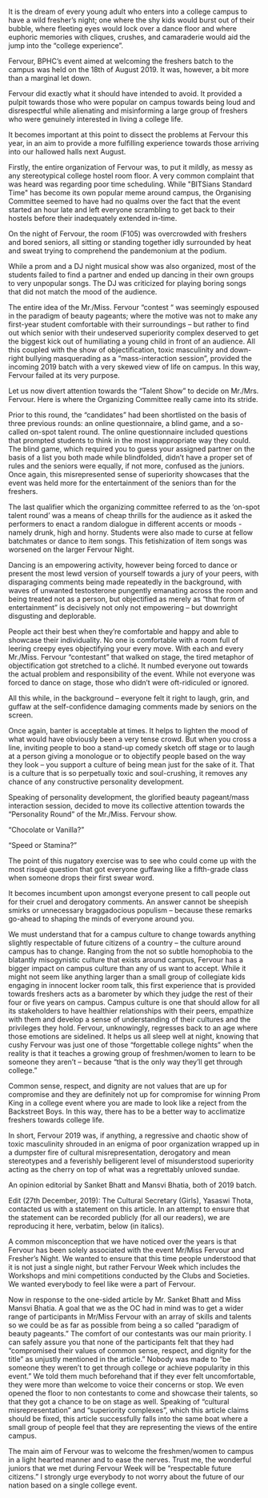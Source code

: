 
It is the dream of every young adult who enters into a college campus to have a wild fresher’s night; one where the shy kids would burst out of their bubble, where fleeting eyes would lock over a dance floor and where euphoric memories with cliques, crushes, and camaraderie would aid the jump into the “college experience”.


Fervour, BPHC’s event aimed at welcoming the freshers batch to the campus was held on the 18th of August 2019. It was, however, a bit more than a marginal let down.


Fervour did exactly what it should have intended to avoid. It provided a pulpit towards those who were popular on campus towards being loud and disrespectful while alienating and misinforming a large group of freshers who were genuinely interested in living a college life.


It becomes important at this point to dissect the problems at Fervour this year, in an aim to provide a more fulfilling experience towards those arriving into our hallowed halls next August.


Firstly, the entire organization of Fervour was, to put it mildly, as messy as any stereotypical college hostel room floor. A very common complaint that was heard was regarding poor time scheduling. While "BITSians Standard Time" has become its own popular meme around campus, the Organising Committee seemed to have had no qualms over the fact that the event started an hour late and left everyone scrambling to get back to their hostels before their inadequately extended in-time.


On the night of Fervour, the room (F105) was overcrowded with freshers and bored seniors, all sitting or standing together idly surrounded by heat and sweat trying to comprehend the pandemonium at the podium.


While a prom and a DJ night musical show was also organized, most of the students failed to find a partner and ended up dancing in their own groups to very unpopular songs. The DJ was criticized for playing boring songs that did not match the mood of the audience.


The entire idea of the Mr./Miss. Fervour “contest “ was seemingly espoused in the paradigm of beauty pageants; where the motive was not to make any first-year student comfortable with their surroundings – but rather to find out which senior with their undeserved superiority complex deserved to get the biggest kick out of humiliating a young child in front of an audience. All this coupled with the show of objectification, toxic masculinity and down-right bullying masquerading as a “mass-interaction session”, provided the incoming 2019 batch with a very skewed view of life on campus. In this way, Fervour failed at its very purpose.


Let us now divert attention towards the “Talent Show” to decide on Mr./Mrs. Fervour. Here is where the Organizing Committee really came into its stride.


Prior to this round, the “candidates” had been shortlisted on the basis of three previous rounds: an online questionnaire, a blind game, and a so-called on-spot talent round. The online questionnaire included questions that prompted students to think in the most inappropriate way they could. The blind game, which required you to guess your assigned partner on the basis of a list you both made while blindfolded, didn’t have a proper set of rules and the seniors were equally, if not more, confused as the juniors. Once again, this misrepresented sense of superiority showcases that the event was held more for the entertainment of the seniors than for the freshers.


The last qualifier which the organizing committee referred to as the ‘on-spot talent round’ was a means of cheap thrills for the audience as it asked the performers to enact a random dialogue in different accents or moods - namely drunk, high and horny. Students were also made to curse at fellow batchmates or dance to item songs. This fetishization of item songs was worsened on the larger Fervour Night.


Dancing is an empowering activity, however being forced to dance or present the most lewd version of yourself towards a jury of your peers, with disparaging comments being made repeatedly in the background, with waves of unwanted testosterone pungently emanating across the room and being treated not as a person, but objectified as merely as “that form of entertainment” is decisively not only not empowering – but downright disgusting and deplorable.&nbsp;&nbsp;


People act their best when they’re comfortable and happy and able to showcase their individuality. No one is comfortable with a room full of leering creepy eyes objectifying your every move. With each and every Mr./Miss. Fervour “contestant” that walked on stage, the tired metaphor of objectification got stretched to a cliché. It numbed everyone out towards the actual problem and responsibility of the event. While not everyone was forced to dance on stage, those who didn’t were oft-ridiculed or ignored.


All this while, in the background – everyone felt it right to laugh, grin, and guffaw at the self-confidence damaging comments made by seniors on the screen.


Once again, banter is acceptable at times. It helps to lighten the mood of what would have obviously been a very tense crowd. But when you cross a line, inviting people to boo a stand-up comedy sketch off stage or to laugh at a person giving a monologue or to objectify people based on the way they look – you support a culture of being mean just for the sake of it. That is a culture that is so perpetually toxic and soul-crushing, it removes any chance of any constructive personality development.


Speaking of personality development, the glorified beauty pageant/mass interaction session, decided to move its collective attention towards the “Personality Round” of the Mr./Miss. Fervour show.


“Chocolate or Vanilla?”


“Speed or Stamina?”


The point of this nugatory exercise was to see who could come up with the most risqué question that got everyone guffawing like a fifth-grade class when someone drops their first swear word.


It becomes incumbent upon amongst everyone present to call people out for their cruel and derogatory comments. An answer cannot be sheepish smirks or unnecessary braggadocious populism – because these remarks go-ahead to shaping the minds of everyone around you.


We must understand that for a campus culture to change towards anything slightly respectable of future citizens of a country – the culture around campus has to change. Ranging from the not so subtle homophobia to the blatantly misogynistic culture that exists around campus, Fervour has a bigger impact on campus culture than any of us want to accept. While it might not seem like anything larger than a small group of collegiate kids engaging in innocent locker room talk, this first experience that is provided towards freshers acts as a barometer by which they judge the rest of their four or five years on campus. Campus culture is one that should allow for all its stakeholders to have healthier relationships with their peers, empathize with them and develop a sense of understanding of their cultures and the privileges they hold. Fervour, unknowingly, regresses back to an age where those emotions are sidelined. It helps us all sleep well at night, knowing that cushy Fervour was just one of those “forgettable college nights” when the reality is that it teaches a growing group of freshmen/women to learn to be someone they aren’t – because “that is the only way they’ll get through college.”


Common sense, respect, and dignity are not values that are up for compromise and they are definitely not up for compromise for winning Prom King in a college event where you are made to look like a reject from the Backstreet Boys. In this way, there has to be a better way to acclimatize freshers towards college life.


In short, Fervour 2019 was, if anything, a regressive and chaotic show of toxic masculinity shrouded in an enigma of poor organization wrapped up in a dumpster fire of cultural misrepresentation, derogatory and mean stereotypes and a feverishly belligerent level of misunderstood superiority acting as the cherry on top of what was a regrettably unloved sundae.


An opinion editorial by Sanket Bhatt and Mansvi Bhatia, both of 2019 batch. 


Edit (27th December, 2019): The Cultural Secretary (Girls), Yasaswi Thota, contacted us with a statement on this article. In an attempt to ensure that the statement can be recorded publicly (for all our readers), we are reproducing it here, verbatim, below (in italics).


A common misconception that we have noticed over the years is that Fervour has been solely associated with the event Mr/Miss Fervour and Fresher’s Night. We wanted to ensure that this time people understood that it is not just a single night, but rather Fervour Week which includes the Workshops and mini competitions conducted by the Clubs and Societies. We wanted everybody to feel like were a part of Fervour.


Now in response to the one-sided article by Mr. Sanket Bhatt and Miss Mansvi Bhatia. A goal that we as the OC had in mind was to get a wider range of participants in Mr/Miss Fervour with an array of skills and talents so we could be as far as possible from being a so called “paradigm of beauty pageants.” The comfort of our contestants was our main priority. I can safely assure you that none of the participants felt that they had “compromised their values of common sense, respect, and dignity for the title” as unjustly mentioned in the article.” Nobody was made to “be someone they weren’t to get through college or achieve popularity in this event.” We told them much beforehand that if they ever felt uncomfortable, they were more than welcome to voice their concerns or stop. We even opened the floor to non contestants to come and showcase their talents, so that they got a chance to be on stage as well. Speaking of “cultural misrepresentation” and “superiority complexes”, which this article claims should be fixed, this article successfully falls into the same boat where a small group of people feel that they are representing the views of the entire campus.


The main aim of Fervour was to welcome the freshmen/women to campus in a light hearted manner and to ease the nerves. Trust me, the wonderful juniors that we met during Fervour Week will be “respectable future citizens.” I strongly urge everybody to not worry about the future of our nation based on a single college event.

